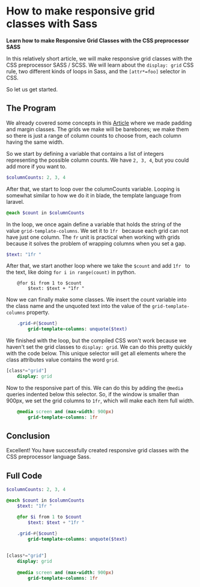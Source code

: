
# How to make responsive grid classes with Sass
**Learn how to make Responsive Grid Classes with the CSS preprocessor SASS**

In this relatively short article, we will make responsive grid classes with the CSS preprocessor SASS / SCSS. We will learn about the `display: grid` CSS rule, two different kinds of loops in Sass, and the `[attr*=foo]` selector in CSS.

So let us get started.


## The Program

We already covered some concepts in this [Article](https://maximmaeder.com/padding-and-margin-classes-with-sass/) where we made padding and margin classes. The grids we make will be barebones; we make them so there is just a range of column counts to choose from, each column having the same width.

So we start by defining a variable that contains a list of integers representing the possible column counts. We have `2, 3, 4`, but you could add more if you want to.

```sass
$columnCounts: 2, 3, 4
```

After that, we start to loop over the columnCounts variable. Looping is somewhat similar to how we do it in blade, the template language from laravel.

```sass
@each $count in $columnCounts
```

In the loop, we once again define a variable that holds the string of the value `grid-template-columns`. We set it to `1fr ` because each grid can not have just one column. The `fr` unit is practical when working with grids because it solves the problem of wrapping columns when you set a gap.

```sass
$text: "1fr "
```

After that, we start another loop where we take the `$count` and add `1fr ` to the text, like doing `for i in range(count)` in python.

```
    @for $i from 1 to $count
        $text: $text + "1fr "
```

Now we can finally make some classes. We insert the count variable into the class name and the unquoted text into the value of the `grid-template-columns` property.

```sass
	.grid-#{$count}
        grid-template-columns: unquote($text)
```

We finished with the loop, but the compiled CSS won't work because we haven't set the grid classes to `display: grid`. We can do this pretty quickly with the code below. This unique selector will get all elements where the class attributes value contains the word `grid`.

```sass
[class*="grid"]
    display: grid
```

Now to the responsive part of this. We can do this by adding the `@media` queries indented below this selector. So, if the window is smaller than 900px, we set the grid columns to `1fr`, which will make each item full width.

```sass
    @media screen and (max-width: 900px)
        grid-template-columns: 1fr
```

## Conclusion

Excellent! You have successfully created responsive grid classes with the CSS preprocessor language Sass.

## Full Code
```sass
$columnCounts: 2, 3, 4

@each $count in $columnCounts
    $text: "1fr "

    @for $i from 1 to $count
        $text: $text + "1fr "

    .grid-#{$count}
        grid-template-columns: unquote($text)
        
            
[class*="grid"]
    display: grid
    
    @media screen and (max-width: 900px)
        grid-template-columns: 1fr
```